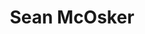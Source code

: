 ---
layout: page
title: Sean McOsker
img: https://geiselmed.dartmouth.edu/qbs/wp-content/uploads/sites/32/2022/05/McOsker-1-resized.jpg
redirect_url: https://geiselmed.dartmouth.edu/qbs/profile/sean-mcosker/
type: Graduates
description: QBS PhD @ Dartmouth
---